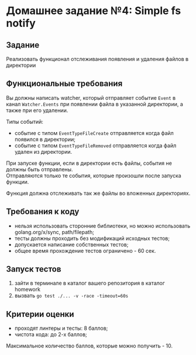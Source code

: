 # Домашнее задание №4: Simple fs notify

## Задание
Реализовать функционал отслеживания появления и удаления файлов в директории

## Функциональные требования
Вы должны написать watcher, который отправляет событие `Event`  в канал `Watcher.Events` при появлении файла в указанной директории, а также при его удалении.

Типы событий:
* событие с типом `EventTypeFileCreate` отправляется когда файл появился в директории;
* событие с типом `EventTypeFileRemoved` отправляется когда файл удален из директории.

При запуске функции, если в директории есть файлы, события не должны быть отправлены.  
Отправляются только те события, которые произошли после запуска функции.

Функция должна отслеживать так же файлы во вложенных директориях.

## Требования к коду

* нельзя использовать сторонние библиотеки, но можно использовать golang.org/x/sync, path/filepath;
* тесты должны проходить без модификаций исходных тестов;
* допускается написание собственных тестов;
* общее время прохождение тестов ограничено - 60 сек.


## Запуск тестов

1. зайти в терминале в каталог вашего репозитория в каталог homework
2. вызвать ```go test ./... -v -race -timeout=60s```


## Критерии оценки

* проходят линтеры и тесты: 8 баллов;
* чистота кода: до 2-х баллов;

Максимальное количество баллов, которые можно получить - 10.
